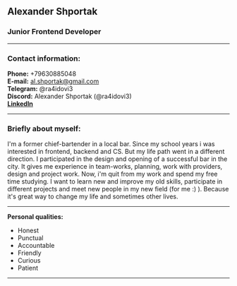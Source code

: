 ## Alexander Shportak

### Junior Frontend Developer

---

### Contact information:

**Phone:** +79630885048  
**E-mail:** al.shportak@gmail.com  
**Telegram:** @ra4idovi3  
**Discord:** Alexander Shportak (@ra4idovi3)  
**[LinkedIn](www.linkedin.com/in/alshportak)**

---

### Briefly about myself:

I'm a former chief-bartender in a local bar. Since my school years i was interested in frontend, backend and CS. But my life path went in a different direction.
I participated in the design and opening of a successful bar in the city. It gives me experience in team-works, planning, work with providers, design and project work.
Now, i'm quit from my work and spend my free time studying. I want to learn new and improve my old skills, participate in different projects and meet new people in my new field (for me :) ). Because it's great way to change my life and sometimes other lives.

---

**Personal qualities:**

- Honest
- Punctual
- Accountable
- Friendly
- Curious
- Patient

---
